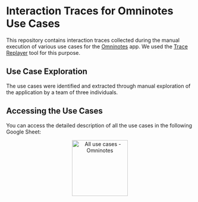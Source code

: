 # Interaction Traces for Omninotes Use Cases

This repository contains interaction traces collected during the manual execution of various use cases for the [Omninotes](https://f-droid.org/en/packages/it.feio.android.omninotes.foss/) app. We used the [Trace Replayer](https://github.com/sea-lab-wm/burt/tree/tool-demo/trace-replayer) tool for this purpose.

## Use Case Exploration

The use cases were identified and extracted through manual exploration of the application by a team of three individuals.

## Accessing the Use Cases

You can access the detailed description of all the use cases in the following Google Sheet:

<p align="center">
  <a href="https://docs.google.com/spreadsheets/d/1uuToKxASouyJ026eC8QycF9ZiMB3u-dAz6Gv3MEa8zY/edit?gid=0#gid=0">
    <img src="https://upload.wikimedia.org/wikipedia/commons/3/30/Google_Sheets_logo_%282014-2020%29.svg" alt="All use cases - Omninotes" width="150">
  </a>
</p>

